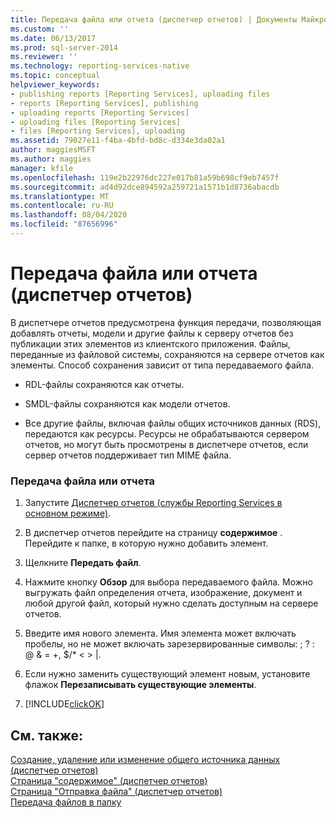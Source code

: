 ```yaml
---
title: Передача файла или отчета (диспетчер отчетов) | Документы Майкрософт
ms.custom: ''
ms.date: 06/13/2017
ms.prod: sql-server-2014
ms.reviewer: ''
ms.technology: reporting-services-native
ms.topic: conceptual
helpviewer_keywords:
- publishing reports [Reporting Services], uploading files
- reports [Reporting Services], publishing
- uploading reports [Reporting Services]
- uploading files [Reporting Services]
- files [Reporting Services], uploading
ms.assetid: 79027e11-f4ba-4bfd-bd8c-d334e3da02a1
author: maggiesMSFT
ms.author: maggies
manager: kfile
ms.openlocfilehash: 119e2b22976dc227e017b81a59b698cf9eb7457f
ms.sourcegitcommit: ad4d92dce894592a259721a1571b1d8736abacdb
ms.translationtype: MT
ms.contentlocale: ru-RU
ms.lasthandoff: 08/04/2020
ms.locfileid: "87656996"
---
```

# <a name="upload-a-file-or-report-report-manager"></a>Передача файла или отчета (диспетчер отчетов)
  В диспетчере отчетов предусмотрена функция передачи, позволяющая добавлять отчеты, модели и другие файлы к серверу отчетов без публикации этих элементов из клиентского приложения. Файлы, переданные из файловой системы, сохраняются на сервере отчетов как элементы. Способ сохранения зависит от типа передаваемого файла.  
  
-   RDL-файлы сохраняются как отчеты.  
  
-   SMDL-файлы сохраняются как модели отчетов.  
  
-   Все другие файлы, включая файлы общих источников данных (RDS), передаются как ресурсы. Ресурсы не обрабатываются сервером отчетов, но могут быть просмотрены в диспетчере отчетов, если сервер отчетов поддерживает тип MIME файла.  
  
### <a name="to-upload-a-file-or-report"></a>Передача файла или отчета  
  
1.  Запустите [Диспетчер отчетов (службы Reporting Services в основном режиме)](../report-manager-ssrs-native-mode.md).  
  
2.  В диспетчер отчетов перейдите на страницу **содержимое** . Перейдите к папке, в которую нужно добавить элемент.  
  
3.  Щелкните **Передать файл**.  
  
4.  Нажмите кнопку **Обзор** для выбора передаваемого файла. Можно выгружать файл определения отчета, изображение, документ и любой другой файл, который нужно сделать доступным на сервере отчетов.  
  
5.  Введите имя нового элемента. Имя элемента может включать пробелы, но не может включать зарезервированные символы: ; ? : \@ & = +, $/* \< > |.  
  
6.  Если нужно заменить существующий элемент новым, установите флажок **Перезаписывать существующие элементы**.  
  
7.  [!INCLUDE[clickOK](../../includes/clickok-md.md)]  
  
## <a name="see-also"></a>См. также:  
 [Создание, удаление или изменение общего источника данных &#40;диспетчер отчетов&#41;](../create-delete-or-modify-a-shared-data-source-report-manager.md)   
 [Страница "содержимое" &#40;диспетчер отчетов&#41;](../contents-page-report-manager.md)   
 [Страница "Отправка файла" &#40;диспетчер отчетов&#41;](../upload-file-page-report-manager.md)   
 [Передача файлов в папку](../report-server/upload-files-to-a-folder.md)  
  
  
